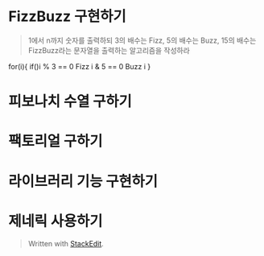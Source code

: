 # FizzBuzz 구현하기

> 1에서 n까지 숫자를 출력하되 3의 배수는 Fizz, 5의 배수는 Buzz, 15의 배수는 FizzBuzz라는 문자열을 출력하는 알고리즘을 작성하라

for(i){
	if()i % 3 == 0 Fizz
	i & 5 == 0 Buzz
	i 
}


# 피보나치 수열 구하기

# 팩토리얼 구하기

# 라이브러리 기능 구현하기

# 제네릭 사용하기




> Written with [StackEdit](https://stackedit.io/).
<!--stackedit_data:
eyJoaXN0b3J5IjpbMTc1OTE4NzE3Ml19
-->